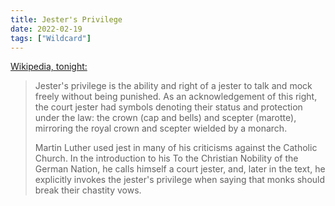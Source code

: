 ```yaml
---
title: Jester's Privilege
date: 2022-02-19
tags: ["Wildcard"]
---
```


[Wikipedia, tonight:](https://en.wikipedia.org/wiki/Jester%27s_privilege)

> Jester's privilege is the ability and right of a jester to talk and mock freely without being punished. As an acknowledgement of this right, the court jester had symbols denoting their status and protection under the law: the crown (cap and bells) and scepter (marotte), mirroring the royal crown and scepter wielded by a monarch.
>
> Martin Luther used jest in many of his criticisms against the Catholic Church. In the introduction to his To the Christian Nobility of the German Nation, he calls himself a court jester, and, later in the text, he explicitly invokes the jester's privilege when saying that monks should break their chastity vows.
